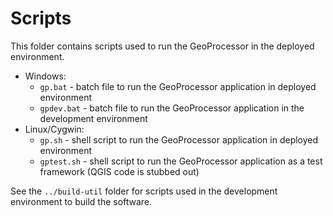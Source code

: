 # Scripts #

This folder contains scripts used to run the GeoProcessor in the deployed environment.

* Windows:
	+ `gp.bat` - batch file to run the GeoProcessor application in deployed environment
	+ `gpdev.bat` - batch file to run the GeoProcessor application in the development environment
* Linux/Cygwin:
	+ `gp.sh` - shell script to run the GeoProcessor application in deployed environment
	+ `gptest.sh` - shell script to run the GeoProcessor application as a test framework
	(QGIS code is stubbed out)

See the `../build-util` folder for scripts used in the development environment
to build the software.
